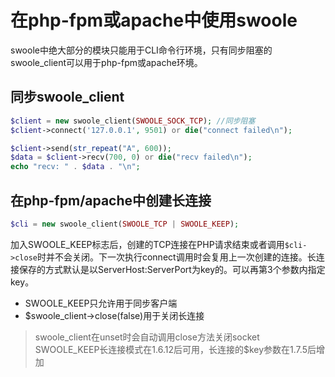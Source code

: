 # 在php-fpm或apache中使用swoole
swoole中绝大部分的模块只能用于CLI命令行环境，只有同步阻塞的swoole_client可以用于php-fpm或apache环境。

## **同步swoole_client**
~~~php
$client = new swoole_client(SWOOLE_SOCK_TCP); //同步阻塞
$client->connect('127.0.0.1', 9501) or die("connect failed\n");

$client->send(str_repeat("A", 600));
$data = $client->recv(700, 0) or die("recv failed\n");
echo "recv: " . $data . "\n";
~~~

## **在php-fpm/apache中创建长连接**
~~~php
$cli = new swoole_client(SWOOLE_TCP | SWOOLE_KEEP);
~~~

加入SWOOLE_KEEP标志后，创建的TCP连接在PHP请求结束或者调用`$cli->close`时并不会关闭。下一次执行connect调用时会复用上一次创建的连接。长连接保存的方式默认是以ServerHost:ServerPort为key的。可以再第3个参数内指定key。

* SWOOLE_KEEP只允许用于同步客户端
* $swoole_client->close(false)用于关闭长连接

> swoole_client在unset时会自动调用close方法关闭socket
> SWOOLE_KEEP长连接模式在1.6.12后可用，长连接的$key参数在1.7.5后增加